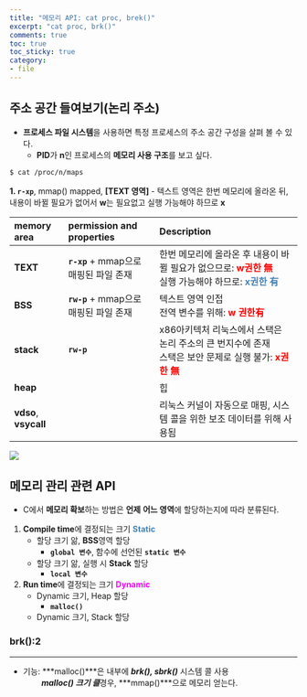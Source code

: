```yaml
---
title: "메모리 API: cat proc, brek()"
excerpt: "cat proc, brk()"
comments: true
toc: true
toc_sticky: true
category:
- file
---
```

## 주소 공간 들여보기(논리 주소)
- **프로세스 파일 시스템**을 사용하면 특정 프로세스의 주소 공간 구성을 살펴 볼 수 있다.
	- **PID**가 **n**인 프로세스의 **메모리 사용 구조**를 보고 싶다.
  
```bash
$ cat /proc/n/maps
```

**1. `r-xp`**, mmap() mapped, **[TEXT 영역]**
	- 텍스트 영역은 한번 메모리에 올라온 뒤, 내용이 바뀔 필요가 없어서 **w**는 필요없고 실행 가능해야 하므로 **x**

**memory area**|**permission and properties**|**Description**
:---|:---|:---
**TEXT**|**`r-xp`** + mmap으로 매핑된 파일 존재|한번 메모리에 올라온 후 내용이 바뀔 필요가 없으므로: <span style="color:red">**w권한 無**</span><br>실행 가능해야 하므로: <span style="color:steelblue">**x권한 有**</span>
**BSS**|**`rw-p`** + mmap으로 매핑된 파일 존재|텍스트 영역 인접<br>전역 변수를 위해: <span style="color:red">**w 권한有**</span>
**stack**|**`rw-p`**|x86아키텍처 리눅스에서 스택은 논리 주소의 큰 번지수에 존재<br>스택은 보안 문제로 실행 불가: <span style="color:red">**x권한 無**</span>
**heap**||힙
**vdso**, **vsycall**||리눅스 커널이 자동으로 매핑, 시스템 콜을 위한 보조 데이터를 위해 사용됨



<img src="img1.jpg">


## 메모리 관리 관련 API
- C에서 **메모리 확보**하는 방법은 **언제** **어느 영역**에 할당하는지에 따라 분류된다.

1. **Compile time**에 결정되는 크기 <span style="color:steelblue">**Static**</span>
	- 할당 크기 앎, **BSS**영역 할당
		- **`global 변수`**, 함수에 선언된 **`static 변수`**
	- 할당 크기 앎, 실행 시 **Stack** 할당
		- **`local 변수`**
2. **Run time**에 결정되는 크기 <span style="color:magenta">**Dynamic**</span>
	- Dynamic 크기, Heap 할당
		- **`malloc()`**
	- Dynamic 크기, Stack 할당
 
### brk():2
---
  
- 기능: ***malloc()***은 내부에 ***brk(), sbrk()*** 시스템 콜 사용<br>　　 ***malloc() 크기 클***경우, ***mmap()***으로 메모리 얻는다.
